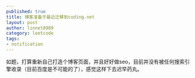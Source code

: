 ```yaml
---
published: true
title: 博客准备于最近迁移到coding.net
layout: post
author: linnet8989
category: leetcode
tags:
- notification
---
```


如题，打算重新自己打造个博客页面，并且好好做seo，目前并没有被任何搜索引擎收录（目前百度是不可能的了），感觉这样下去迟早药丸。
